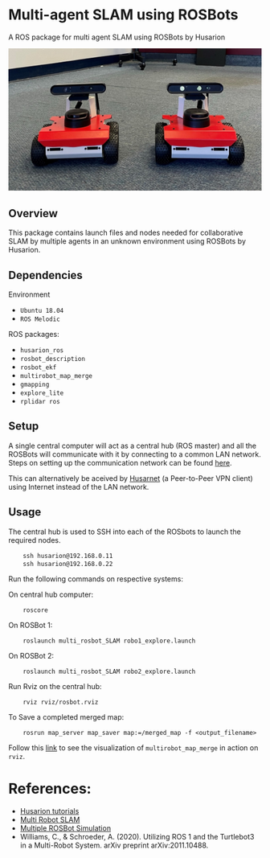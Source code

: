 # Multi-agent SLAM using ROSBots
A ROS package for multi agent SLAM using ROSBots by Husarion

![ROSBot2](rosbots.jpeg)

## Overview ##
This package contains launch files and nodes needed for collaborative SLAM by multiple agents in an unknown environment using ROSBots by Husarion.

## Dependencies ##
Environment
- `Ubuntu 18.04`
- `ROS Melodic`

ROS packages:
- `husarion_ros`
- `rosbot_description`
- `rosbot_ekf`
- `multirobot_map_merge`
- `gmapping`
- `explore_lite`
- `rplidar ros`

## Setup ##
A single central computer will act as a central hub (ROS master) and all the ROSBots will communicate with it by connecting to a common LAN network. Steps on setting up the communication network can be found [here](https://husarion.com/tutorials/ros-tutorials/5-running-ros-on-multiple-machines).

This can alternatively be aceived by [Husarnet](https://husarnet.com/) (a Peer-to-Peer VPN client) using Internet instead of the LAN network. 

## Usage
The central hub is used to SSH into each of the ROSbots to launch the required nodes.
```
    ssh husarion@192.168.0.11
    ssh husarion@192.168.0.22
```

Run the following commands on respective systems:

On central hub computer:
```
    roscore
```
On ROSBot 1:
```
    roslaunch multi_rosbot_SLAM robo1_explore.launch 
```
On ROSBot 2:
```
    roslaunch multi_rosbot_SLAM robo2_explore.launch 
```

Run Rviz on the central hub:
```
    rviz rviz/rosbot.rviz
```

To Save a completed merged map:
```
    rosrun map_server map_saver map:=/merged_map -f <output_filename>
```

Follow this [link](https://youtu.be/CRFiTtZXsXA) to see the visualization of `multirobot_map_merge` in action on `rviz`.


# References:
- [Husarion tutorials](https://husarion.com/tutorials/)
- [Multi Robot SLAM](https://answers.ros.org/question/41433/multiple-robots-simulation-and-navigation/)
- [Multiple ROSBot Simulation](https://github.com/adamkrawczyk/multiple_rosbots_simulation)
- Williams, C., & Schroeder, A. (2020). Utilizing ROS 1 and the Turtlebot3 in a Multi-Robot System. arXiv preprint arXiv:2011.10488.



